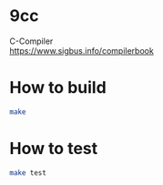 # 9cc
C-Compiler  
https://www.sigbus.info/compilerbook

# How to build
```bash
make
```

# How to test

```bash
make test
```


